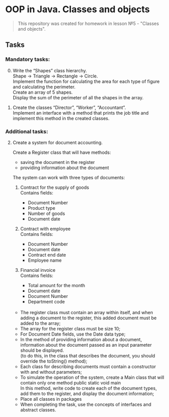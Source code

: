 # OOP in Java. Classes and objects

>This repository was created for homework in lesson №5 - "Classes and objects".
## Tasks

### Mandatory tasks:
0. Write the “Shapes” class hierarchy.   
   Shape -> Triangle -> Rectangle -> Circle.  
   Implement the function for calculating the area for each type of figure and calculating the perimeter.  
   Create an array of 5 shapes.   
   Display the sum of the perimeter of all the shapes in the array.  

1. Create the classes “Director”, “Worker”, “Accountant”.  
   Implement an interface with a method that prints the job title and implement this method in the created classes.  
### Additional tasks:
2. Create a system for document accounting.

   Create a Register class that will have methods:  
   - saving the document in the register  
   - providing information about the document  
   
   The system can work with three types of documents:  
   1. Contract for the supply of goods   
      Contains fields:  
      - Document Number  
      - Product type  
      - Number of goods  
      - Document date  
   
   2. Contract with employee  
      Contains fields:
      - Document Number
      - Document date
      - Contract end date
      - Employee name
   
   3. Financial invoice  
   Contains fields:
      - Total amount for the month
      - Document date
      - Document Number
      - Department code         
     
   <br/>  

   - The register class must contain an array within itself, and when adding a document to the register, this added document must be added to the array;  
   - The array for the register class must be size 10;  
   - For Document Date fields, use the Date data type;  
   - In the method of providing information about a document, information about the document passed as an input parameter should be displayed.  
     (to do this, in the class that describes the document, you should override the toString() method);
   - Each class for describing documents must contain a constructor with and without parameters;
   - To simulate the operation of the system, create a Main class that will contain only one method public static void main  
     In this method, write code to create each of the document types, add them to the register, and display the document information;
   - Place all classes in packages
   - When completing the task, use the concepts of interfaces and abstract classes.
